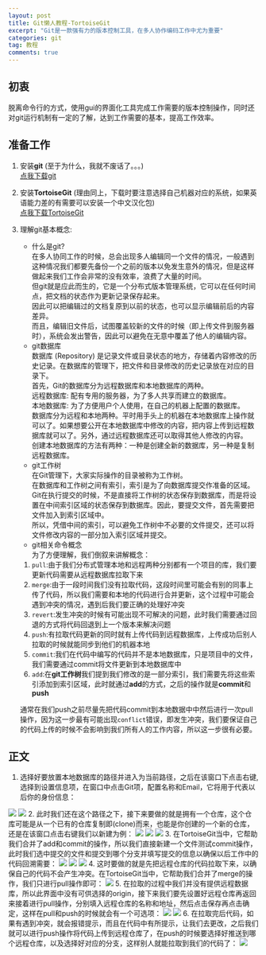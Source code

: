 ```yaml
---
layout: post
title: Git懒人教程-TortoiseGit
excerpt: "Git是一款强有力的版本控制工具，在多人协作编码工作中尤为重要"
categories: git
tag: 教程
comments: true
---
```

## 初衷
脱离命令行的方式，使用gui的界面化工具完成工作需要的版本控制操作，同时还对git运行机制有一定的了解，达到工作需要的基本，提高工作效率。

## 准备工作
1. 安装**git**  (至于为什么，我就不废话了。。。)  
[点我下载git](https://git-scm.com/download/)
2. 安装**TortoiseGit** (理由同上，下载时要注意选择自己机器对应的系统，如果英语能力差的有需要可以安装一个中文汉化包)  
[点我下载TortoiseGit](https://tortoisegit.org/download/)
3. 理解git基本概念:
    - 什么是git?  
    在多人协同工作的时候，总会出现多人编辑同一个文件的情况，一般遇到这种情况我们都要先备份一个之前的版本以免发生意外的情况，但是这样做起来我们工作会非常的没有效率，浪费了大量的时间。  
    但git就是应此而生的，它是一个分布式版本管理系统，它可以在任何时间点，把文档的状态作为更新记录保存起来。  
    因此可以把编辑过的文档复原到以前的状态，也可以显示编辑前后的内容差异。  
    而且，编辑旧文件后，试图覆盖较新的文件的时候（即上传文件到服务器时），系统会发出警告，因此可以避免在无意中覆盖了他人的编辑内容。
    - git数据库  
    数据库 (Repository) 是记录文件或目录状态的地方，存储着内容修改的历史记录。在数据库的管理下，把文件和目录修改的历史记录放在对应的目录下。  
    首先，Git的数据库分为远程数据库和本地数据库的两种。  
    远程数据库: 配有专用的服务器，为了多人共享而建立的数据库。  
    本地数据库: 为了方便用户个人使用，在自己的机器上配置的数据库。  
    数据库分为远程和本地两种。平时用手头上的机器在本地数据库上操作就可以了。如果想要公开在本地数据库中修改的内容，把内容上传到远程数据库就可以了。另外，通过远程数据库还可以取得其他人修改的内容。  
    创建本地数据库的方法有两种：一种是创建全新的数据库，另一种是复制远程数据库。  
    - git工作树  
    在Git管理下，大家实际操作的目录被称为工作树。  
    在数据库和工作树之间有索引，索引是为了向数据库提交作准备的区域。  
    Git在执行提交的时候，不是直接将工作树的状态保存到数据库，而是将设置在中间索引区域的状态保存到数据库。因此，要提交文件，首先需要把文件加入到索引区域中。  
    所以，凭借中间的索引，可以避免工作树中不必要的文件提交，还可以将文件修改内容的一部分加入索引区域并提交。  
    - git相关命令概念  
    为了方便理解，我们倒叙来讲解概念：  
    1. `pull`:由于我们分布式管理本地和远程两种分别都有一个项目的库，我们要更新代码需要从远程数据库拉取下来
    2. `merge`:由于一段时间我们没有拉取代码，这段时间里可能会有别的同事上传了代码，所以我们需要和本地的代码进行合并更新，这个过程中可能会遇到冲突的情况，遇到后我们要正确的处理好冲突
    3. `revert`:发生冲突的时候有可能出现不可解决的问题，此时我们需要通过回退的方式将代码回退到上一个版本来解决问题
    4. `push`:有拉取代码更新的同时就有上传代码到远程数据库，上传成功后别人拉取的时候就能同步到他们的机器本地
    5. `commit`:我们在代码中编写的代码并不是本地数据库，只是项目中的文件，我们需要通过commit将文件更新到本地数据库中
    6. `add`:在**git工作树**我们提到我们修改的是一部分索引，我们需要先将这些索引添加到索引区域，此时就通过**add**的方式，之后的操作就是**commit**和**push**  
    
    通常在我们push之前尽量先把代码commit到本地数据中中然后进行一次pull操作，因为这一步最有可能出现`conflict`错误，即发生冲突，我们要保证自己的代码上传的时候不会影响到我们所有人的工作内容，所以这一步很有必要。  
    
## 正文
1. 选择好要放置本地数据库的路径并进入为当前路径，之后在该窗口下点击右键,选择到设置信息项，在窗口中点击Git项，配置名称和Email，它将用于代表以后你的身份信息：
<img class="lazy" src="{{ site.loading }}" data-original="/img/git/1.png"/>
<img class="lazy" src="{{ site.loading }}" data-original="/img/git/2.png"/>
2. 此时我们还在这个路径之下，接下来要做的就是拥有一个仓库，这个仓库可能是从一个已有的仓库复制即(clone)而来，也能是你创建的一个新的仓库，还是在该窗口点击右键我们以新建为例：
<img class="lazy" src="{{ site.loading }}" data-original="/img/git/3.png"/>
<img class="lazy" src="{{ site.loading }}" data-original="/img/git/4.png"/>
<img class="lazy" src="{{ site.loading }}" data-original="/img/git/5.png"/>
3. 在TortoiseGit当中，它帮助我们合并了add和commit的操作，所以我们直接新建一个文件测试commit操作，此时我们选中提交的文件和提交到哪个分支并填写提交的信息以确保以后工作中的代码回溯需要：
<img class="lazy" src="{{ site.loading }}" data-original="/img/git/6.png"/>
<img class="lazy" src="{{ site.loading }}" data-original="/img/git/7.png"/>
<img class="lazy" src="{{ site.loading }}" data-original="/img/git/8.png"/>
4. 这时要做的就是先把远程仓库的代码拉取下来，以确保自己的代码不会产生冲突。在TortoiseGit当中，它帮助我们合并了merge的操作，我们只进行pull操作即可：
<img class="lazy" src="{{ site.loading }}" data-original="/img/git/9.png"/>
5. 在拉取的过程中我们并没有提供远程数据库，所以此界面中没有可供选择的origin，接下来我们要先设置好远程仓库再返回来接着进行pull操作，分别填入远程仓库的名称和地址，然后点击保存再点击确定，这样在pull和push的时候就会有一个可选项：
<img class="lazy" src="{{ site.loading }}" data-original="/img/git/10.png"/>
<img class="lazy" src="{{ site.loading }}" data-original="/img/git/11.png"/>
6. 在拉取完后代码，如果有遇到冲突，就会报错提示，而且在代码中有所提示，让我们去更改，之后我们就可以进行push操作将代码上传到远程仓库了，在push的时候要选择好推送到哪个远程仓库，以及选择好对应的分支，这样别人就能拉取到我们的代码了：
<img class="lazy" src="{{ site.loading }}" data-original="/img/git/12.png"/>